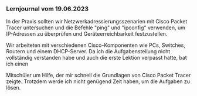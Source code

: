  ### Lernjournal vom 19.06.2023
 
 In der Praxis sollten wir Netzwerkadressierungsszenarien mit Cisco Packet Tracer untersuchen und die Befehle "ping" und "ipconfig" verwenden, um IP-Adressen zu überprüfen und Geräteerreichbarkeit festzustellen. 
 
 Wir arbeiteten mit verschiedenen Cisco-Komponenten wie PCs, Switches, Routern und einem DHCP-Server. Da ich die Aufgabenstellung nicht vollständig verstanden habe und auch die erste Lektion verpasst hatte, bat ich einen 
 
 Mitschüler um Hilfe, der mir schnell die Grundlagen von Cisco Packet Tracer zeigte. Trotzdem werde ich nicht genügend Zeit haben, um die Aufgaben zu lösen.